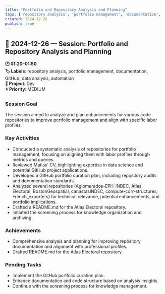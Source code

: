 ```yaml
---
title: "Portfolio and Repository Analysis and Planning"
tags: ['repository analysis', 'portfolio management', 'documentation', 'GitHub', 'data analysis', 'automation']
created: 2024-12-26
publish: true
---
```


## 📅 2024-12-26 — Session: Portfolio and Repository Analysis and Planning

**🕒 01:20–01:50**  
**🏷️ Labels**: repository analysis, portfolio management, documentation, GitHub, data analysis, automation  
**📂 Project**: Dev  
**⭐ Priority**: MEDIUM  


### Session Goal
The session aimed to analyze and plan enhancements for various code repositories to improve portfolio management and align with specific labor profiles.

### Key Activities
- Conducted a systematic analysis of repositories for portfolio management, focusing on aligning them with labor profiles through metrics and queries.
- Reviewed Matias' CV, highlighting expertise in data science and potential GitHub project applications.
- Developed a GitHub portfolio curation plan, including repository audits and documentation standards.
- Analyzed several repositories (Aglomerados-EPH-INDEC, Atlas Electoral, BostonGeospatial, canastasINDEC, compute-corr-structures, French_exporters) for technical relevance, potential enhancements, and portfolio implications.
- Drafted a README.md for the Atlas Electoral repository.
- Initiated the screening process for knowledge organization and archiving.

### Achievements
- Comprehensive analysis and planning for improving repository documentation and alignment with professional profiles.
- Drafted README.md for the Atlas Electoral repository.

### Pending Tasks
- Implement the GitHub portfolio curation plan.
- Enhance documentation and code structure based on analysis insights.
- Continue with the screening process for knowledge management.
